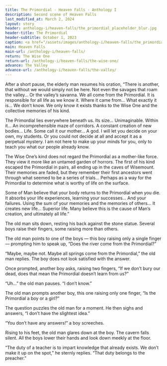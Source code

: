 ```yaml
---
title: The Primordial - Heaven Falls - Anthology I
description: Second scene of Heaven Falls
last_modified_at: March 2, 2024
layout: story
header: anthology-i/heaven-falls/the_primordial_placeholder_blur.jpg
header-title: The Primordial
header-subtitle: October 1, 2023
caption: <a href="/assets/images/anthology-i/heaven-falls/the_primordial_placeholder.jpg" target="_blank">AI placeholder artwork</a> generated using <a href="https://creator.nightcafe.studio/creation/x01e49kG3BBrhV7JY2qI" target="_blank">SDXL 1.0</a> — <a href="https://creativecommons.org/publicdomain/zero/1.0/" target="_blank">CC0 1.0</a>
main: Heaven Falls
main-url: /anthology-i/heaven-falls/
return: The Wise One
return-url: /anthology-i/heaven-falls/the-wise-one/
advance: The Valley
advance-url: /anthology-i/heaven-falls/the-valley/
---
```


After a short pause, the elderly man resumes his oration, “There is another, that without we would simply not be here. Not even the savages that roam the valley… Or the valley’s savanna. We all come from the Primordial. It is responsible for all life as we know it. Where it came from… What exactly it is… We don’t know. We only know it exists thanks to the Wise One and the collective memories of his kind.

The Primordial lies everywhere beneath us. Its size… Unimaginable. Within it… An incomprehensible maze of corridors. A constant creation of new bodies… Life. Some call it our mother… A god. I will let you decide on your own, my students. Or you could not decide at all and accept it as a perpetual mystery. I am not here to make up your minds for you, only to teach you what our people already know.

The Wise One’s kind does not regard the Primordial as a mother-like force. They view it more like an untamed garden of horrors. The first of his kind escaped the Primordial in pairs, all ending up in the caves of Wisemount. Their memories are faded, but they remember their first ancestors went through what seemed to be a series of trials… Perhaps as a way for the Primordial to determine what is worthy of life on the surface.

Some of Man believe that your body returns to the Primordial when you die. It absorbs your life experiences, learning your successes… And your failures. Using the sum of your memories and the memories of others… It creates new life… Superior life. Many believe this is the cause of Man’s creation, and ultimately all life.”

The old man sits down, resting his back against the stone statue. Several boys raise their fingers, some raising more than others.

The old man points to one of the boys — this boy raising only a single finger — prompting him to speak up, “Does the river come from the Primordial?”

“Maybe, maybe not. Maybe all springs come from the Primordial,” the old man replies. The boy does not look satisfied with the answer.

Once prompted, another boy asks, raising two fingers, “If we don’t bury our dead, does that mean the Primordial doesn’t learn from us?”

“Uh…” the old man pauses. “I don’t know.”

The old man prompts another boy, this one raising only one finger, “Is the Primordial a boy or a girl?”

The question puzzles the old man for a moment. He then sighs and answers, “I don’t have the slightest idea.”

“You don’t have any answers!” a boy screeches.

Rising to his feet, the old man glares down at the boy. The cavern falls silent. All the boys lower their hands and look down meekly at the floor.

“The duty of a teacher is to impart knowledge that already exists. We don’t make it up on the spot,” he sternly replies. “That duty belongs to the preacher.”
